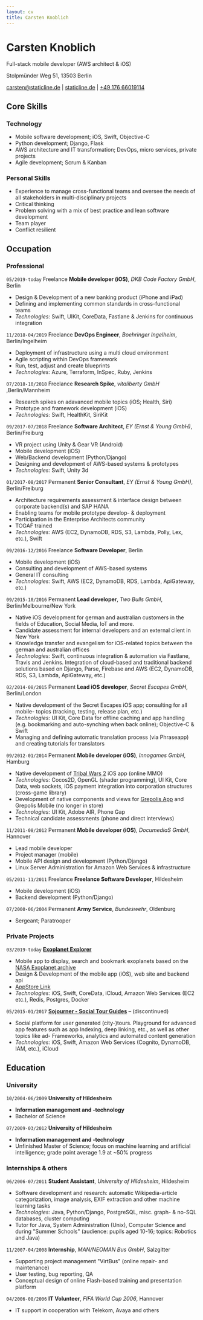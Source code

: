 ```yaml
---
layout: cv
title: Carsten Knoblich
---
```

# Carsten Knoblich
Full-stack mobile developer (AWS architect & iOS)



<div id="webaddress">

Stolpmünder Weg 51, 13503 Berlin <br>

<a href="mailto:carsten@staticline.de">carsten@staticline.de</a>
| <a href="https://staticline.de/?pk_campaign=cv&pk_kwd=cv&pk_source=cv">staticline.de</a>
| <a href="tel:+4917666019114">+49 176 66019114</a>
</div>

## Core Skills

### Technology

- Mobile software development; iOS, Swift, Objective-C
- Python development; Django, Flask
- AWS architecture and IT transformation; DevOps, micro services, private projects
- Agile development; Scrum & Kanban

### Personal Skills

- Experience to manage cross-functional teams and oversee the needs of all stakeholders in multi-disciplinary projects
- Critical thinking
- Problem solving with a mix of best practice and lean software development
- Team player
- Conflict resilient

## Occupation

### Professional

`05/2019-today`
<span class="tag free">Freelance</span>
__Mobile developer (iOS)__, _DKB Code Factory GmbH_, Berlin
- Design & Development of a new banking product (iPhone and iPad)
- Defining and implementing common standards in cross-functional teams
- _Technologies:_ Swift, UIKit, CoreData, Fastlane & Jenkins for continuous integration


`11/2018-04/2019`
<span class="tag free">Freelance</span>
__DevOps Engineer__, _Boehringer Ingelheim_, Berlin/Ingelheim
- Deployment of infrastructure using a multi cloud environment
- Agile scripting within DevOps framework
- Run, test, adjust and create blueprints
- _Technologies:_ Azure, Terraform, InSpec, Ruby, Jenkins

`07/2018-10/2018`
<span class="tag free">Freelance</span>
__Research Spike__, _vitaliberty GmbH_ ,Berlin/Mannheim
- Research spikes on adavanced mobile topics (iOS; Health, Siri)
- Prototype and framework development (iOS)
- _Technologies:_ Swift, HealthKit, SiriKit

`09/2017-07/2018`
<span class="tag free">Freelance</span>
__Software Architect__, _EY (Ernst & Young GmbH)_, Berlin/Freiburg
- VR project using Unity & Gear VR (Android)
- Mobile development (iOS)
- Web/Backend development (Python/Django)
- Designing and development of AWS-based systems & prototypes
- _Technologies:_ Swift, Unity 3d 

`01/2017-08/2017`
<span class="tag perm">Permanent</span>
__Senior Consultant__, _EY (Ernst & Young GmbH)_, Berlin/Freiburg
- Architecture requirements assessment & interface design between corporate backend(s) and SAP HANA
- Enabling teams for mobile prototype develop- & deployment
- Participation in the Enterprise Architects community
- TOGAF trained
- _Technologies:_ AWS (EC2, DynamoDB, RDS, S3, Lambda, Polly, Lex, etc.), Swift

`09/2016-12/2016`
<span class="tag free">Freelance</span>
__Software Developer__, Berlin
- Mobile development (iOS)
- Consulting and development of AWS-based systems
- General IT consulting
- _Technologies:_ Swift, AWS (EC2, DynamoDB, RDS, Lambda, ApiGateway, etc.)

`09/2015-10/2016`
<span class="tag perm">Permanent</span>
__Lead developer__, _Two Bulls GmbH_, Berlin/Melbourne/New York
- Native iOS development for german and australian customers in the fields of Education, Social Media, IoT and more.
- Candidate assessment for internal developers and an external client in New York
- Knowledge transfer and evangelism for iOS-related topics between the german and australian offices
- _Technologies:_ Swift, continuous integration & automation via Fastlane, Travis and Jenkins. Integration of cloud-based and traditional backend solutions based on Django, Parse, Firebase and AWS (EC2, DynamoDB, RDS, S3, Lambda, ApiGateway, etc.)

`02/2014-08/2015`
<span class="tag perm">Permanent</span>
__Lead iOS developer__, _Secret Escapes GmbH_, Berlin/London
- Native development of the Secret Escapes iOS app; consulting for all mobile- topics (tracking, testing, release plan, etc.)
- _Technologies:_ UI Kit, Core Data for offline caching and app handling (e.g. bookmarking and auto-synching when back online); Objective-C & Swift
- Managing and defining automatic translation process (via Phraseapp) and creating tutorials for translators

`09/2012-01/2014`
<span class="tag perm">Permanent</span>
__Mobile developer (iOS)__, _Innogames GmbH_, Hamburg
- Native development of [Tribal Wars 2](https://en.tribalwars2.com/page#/) iOS app (online MMO)
- _Technologies:_ Cocos2D, OpenGL (shader programming), UI Kit, Core Data, web sockets, iOS payment integration into corporation structures (cross-game library)
- Development of native components and views for [Grepolis App](https://wiki.en.grepolis.com/wiki/Grepolis_App) and Grepolis Mobile (no longer in store)
- _Technologies:_ UI Kit, Adobe AIR, Phone Gap
- Technical candidate assessments (phone and direct interviews)

`11/2011-08/2012`
<span class="tag perm">Permanent</span>
__Mobile developer (iOS)__, _DocumediaS GmbH_, Hannover
- Lead mobile developer
- Project manager (mobile)
- Mobile API design and development (Python/Django)
- Linux Server Administration for Amazon Web Services & infrastructure

`05/2011-11/2011`
<span class="tag free">Freelance</span>
__Freelance Software Developer__, Hildesheim
- Mobile development (iOS)
- Backend development (Python/Django)

`07/2000-06/2004`
<span class="tag perm">Permanent</span>
__Army Service__, _Bundeswehr_, Oldenburg
- Sergeant; Paratrooper

### Private Projects

`03/2019-today`
[__Exoplanet Explorer__](https://the-exoplanets.space/?pk_campaign=cv&pk_kwd=cv&pk_source=cv)
- Mobile app to display, search and bookmark exoplanets based on the [NASA Exoplanet archive](https://exoplanetarchive.ipac.caltech.edu/index.html)
- Design & Development of the mobile app (iOS), web site and backend api
- [AppStore Link](https://apps.apple.com/us/app/exoplanet-explorer/id1457614833?ls=1)
- _Technologies:_ iOS, Swift, CoreData, iCloud, Amazon Web Services (EC2 etc.), Redis, Postgres, Docker

`05/2015-01/2017`
[__Sojourner - Social Tour Guides__](https://getaround.town/?pk_campaign=cv&pk_kwd=cv&pk_source=cv) – (discontinued)
- Social platform for user generated (city-)tours. Playground for advanced app features such as app Indexing, deep linking, etc., as well as other topics like ad- Frameworks, analytics and automated content generation
- _Technologies:_ iOS, Swift, Amazon Web Services (Cognito, DynamoDB, IAM, etc.), iCloud

## Education

### University

`10/2004-06/2009`
__University of Hildesheim__
- __Information management and -technology__
- Bachelor of Science

`07/2009-03/2012`
__University of Hildesheim__
- __Information management and -technology__
- Unfinished Master of Science; focus on machine learning and artificial intelligence; grade point average 1.9 at ~50% progress

### Internships & others

`06/2006-07/2011`
__Student Assistant__, _University of Hildesheim_, Hildesheim
- Software development and research: automatic Wikipedia-article categorization, image analysis, EXIF extraction and other machine learning tasks
- _Technologies:_ Java, Python/Django, PostgreSQL, misc. graph- & no-SQL databases, cluster computing
- Tutor for Java, System Administration (Unix), Computer Science and during "Summer Schools" (audience: pupils aged 10-16; topics: Robotics and Java)

`11/2007-04/2008`
__Internship__, _MAN/NEOMAN Bus GmbH_, Salzgitter
- Supporting project management "VirtBus" (online repair- and maintenance)
- User testing, bug reporting, QA
- Conceptual design of online Flash-based training and presentation platform

`04/2006-08/2006`
__IT Volunteer__, _FIFA World Cup 2006_, Hannover
- IT support in cooperation with Telekom, Avaya and others

<!-- ### Footer

Last updated: Sep 2018 -->

